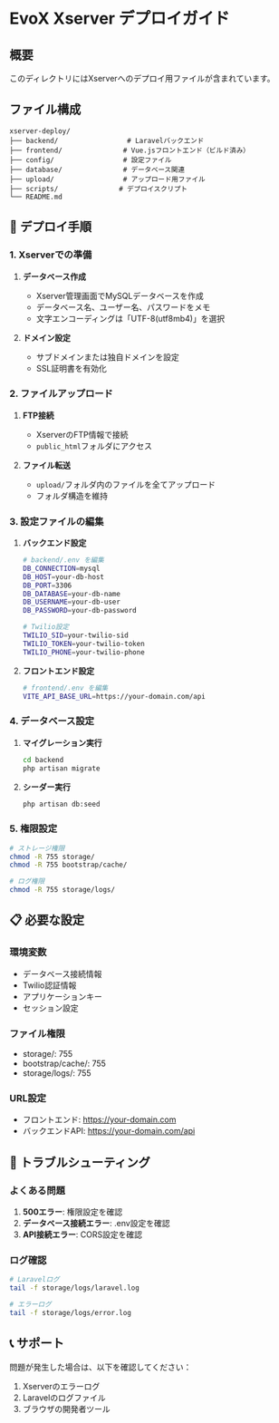 # EvoX Xserver デプロイガイド

## 概要
このディレクトリにはXserverへのデプロイ用ファイルが含まれています。

## ファイル構成
```
xserver-deploy/
├── backend/                 # Laravelバックエンド
├── frontend/               # Vue.jsフロントエンド（ビルド済み）
├── config/                 # 設定ファイル
├── database/               # データベース関連
├── upload/                 # アップロード用ファイル
├── scripts/               # デプロイスクリプト
└── README.md
```

## 🚀 デプロイ手順

### 1. Xserverでの準備
1. **データベース作成**
   - Xserver管理画面でMySQLデータベースを作成
   - データベース名、ユーザー名、パスワードをメモ
   - 文字エンコーディングは「UTF-8(utf8mb4)」を選択

2. **ドメイン設定**
   - サブドメインまたは独自ドメインを設定
   - SSL証明書を有効化

### 2. ファイルアップロード
1. **FTP接続**
   - XserverのFTP情報で接続
   - `public_html`フォルダにアクセス

2. **ファイル転送**
   - `upload/`フォルダ内のファイルを全てアップロード
   - フォルダ構造を維持

### 3. 設定ファイルの編集
1. **バックエンド設定**
   ```bash
   # backend/.env を編集
   DB_CONNECTION=mysql
   DB_HOST=your-db-host
   DB_PORT=3306
   DB_DATABASE=your-db-name
   DB_USERNAME=your-db-user
   DB_PASSWORD=your-db-password
   
   # Twilio設定
   TWILIO_SID=your-twilio-sid
   TWILIO_TOKEN=your-twilio-token
   TWILIO_PHONE=your-twilio-phone
   ```

2. **フロントエンド設定**
   ```bash
   # frontend/.env を編集
   VITE_API_BASE_URL=https://your-domain.com/api
   ```

### 4. データベース設定
1. **マイグレーション実行**
   ```bash
   cd backend
   php artisan migrate
   ```

2. **シーダー実行**
   ```bash
   php artisan db:seed
   ```

### 5. 権限設定
```bash
# ストレージ権限
chmod -R 755 storage/
chmod -R 755 bootstrap/cache/

# ログ権限
chmod -R 755 storage/logs/
```

## 📋 必要な設定

### 環境変数
- データベース接続情報
- Twilio認証情報
- アプリケーションキー
- セッション設定

### ファイル権限
- storage/: 755
- bootstrap/cache/: 755
- storage/logs/: 755

### URL設定
- フロントエンド: https://your-domain.com
- バックエンドAPI: https://your-domain.com/api

## 🔧 トラブルシューティング

### よくある問題
1. **500エラー**: 権限設定を確認
2. **データベース接続エラー**: .env設定を確認
3. **API接続エラー**: CORS設定を確認

### ログ確認
```bash
# Laravelログ
tail -f storage/logs/laravel.log

# エラーログ
tail -f storage/logs/error.log
```

## 📞 サポート
問題が発生した場合は、以下を確認してください：
1. Xserverのエラーログ
2. Laravelのログファイル
3. ブラウザの開発者ツール
